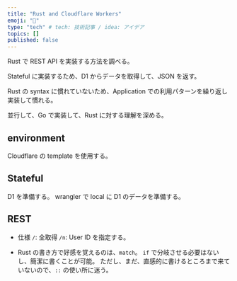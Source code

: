 ```yaml
---
title: "Rust and Cloudflare Workers"
emoji: "🦁"
type: "tech" # tech: 技術記事 / idea: アイデア
topics: []
published: false
---
```

Rust で REST API を実装する方法を調べる。

Stateful に実装するため、D1 からデータを取得して、JSON を返す。

Rust の syntax に慣れていないため、Application での利用パターンを繰り返し実装して慣れる。

並行して、Go で実装して、Rust に対する理解を深める。

## environment
Cloudflare の template を使用する。

## Stateful
D1 を準備する。
wrangler で local に D1 のデータを準備する。

## REST
* 仕様
`/`: 全取得
`/n`: User ID を指定する。

- Rust の書き方で好感を覚えるのは、`match`。
`if` で分岐させる必要はないし、簡潔に書くことが可能。
ただし、まだ、直感的に書けるところまで来ていないので、`::` の使い所に迷う。
